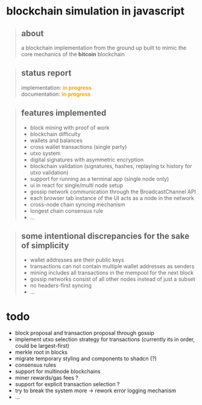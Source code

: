 # blockchain simulation in javascript

> ## about
>
> a blockchain implementation from the ground up built to mimic the core mechanics of the **bitcoin** blockchain

> ## status report
>
> implementation: <b style="color:orange"> in progress</b>  
> documentation: <b style="color:orange"> in progress</b>

> ## features implemented
>
> - block mining with proof of work
> - blockchain difficulty
> - wallets and balances
> - cross wallet transactions (single party)
> - utxo system
> - digital signatures with asymmetric encryption
> - blockchain validation (signatures, hashes, replaying tx history for utxo validation)
> - support for running as a terminal app (single node only)
> - ui in react for single/multi node setup
> - gossip network communication through the BroadcastChannel API
> - each browser tab instance of the UI acts as a node in the network
> - cross-node chain syncing mechanism
> - longest chain consensus rule
> - ...

> ## some intentional discrepancies for the sake of simplicity
>
> - wallet addresses are their public keys
> - transactions can not contain multiple wallet addresses as senders
> - mining includes all transactions in the mempool for the next block
> - gossip networks consist of all other nodes instead of just a subset
> - no headers-first syncing
> - ...

# todo

- block proposal and transaction proposal through gossip
- implement utxo selection strategy for transactions (currently its in order, could be largest-first)
- merkle root in blocks
- migrate temporary styling and components to shadcn (?)
- consensus rules
- support for multinode blockchains
- miner rewards/gas fees ?
- support for explicit transaction selection ?
- try to break the system more -> rework error logging mechanism
- ...
